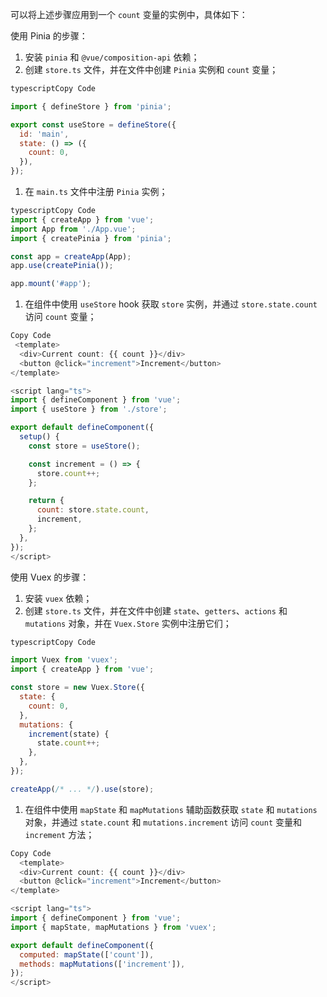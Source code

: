 可以将上述步骤应用到一个 `count` 变量的实例中，具体如下：

使用 Pinia 的步骤：

1. 安装 `pinia` 和 `@vue/composition-api` 依赖；
2. 创建 `store.ts` 文件，并在文件中创建 `Pinia` 实例和 `count` 变量；

```javascript
typescriptCopy Code

import { defineStore } from 'pinia';

export const useStore = defineStore({
  id: 'main',
  state: () => ({
    count: 0,
  }),
});
```

1. 在 `main.ts` 文件中注册 `Pinia` 实例；

```javascript
typescriptCopy Code
import { createApp } from 'vue';
import App from './App.vue';
import { createPinia } from 'pinia';

const app = createApp(App);
app.use(createPinia());

app.mount('#app');
```

1. 在组件中使用 `useStore` hook 获取 `store` 实例，并通过 `store.state.count` 访问 `count` 变量；

```javascript
Copy Code
 <template>
  <div>Current count: {{ count }}</div>
  <button @click="increment">Increment</button>
</template>

<script lang="ts">
import { defineComponent } from 'vue';
import { useStore } from './store';

export default defineComponent({
  setup() {
    const store = useStore();

    const increment = () => {
      store.count++;
    };

    return {
      count: store.state.count,
      increment,
    };
  },
});
</script>
```





使用 Vuex 的步骤：

1. 安装 `vuex` 依赖；
2. 创建 `store.ts` 文件，并在文件中创建 `state`、`getters`、`actions` 和 `mutations` 对象，并在 `Vuex.Store` 实例中注册它们；

```javascript
typescriptCopy Code

import Vuex from 'vuex';
import { createApp } from 'vue';

const store = new Vuex.Store({
  state: {
    count: 0,
  },
  mutations: {
    increment(state) {
      state.count++;
    },
  },
});

createApp(/* ... */).use(store);
```

1. 在组件中使用 `mapState` 和 `mapMutations` 辅助函数获取 `state` 和 `mutations` 对象，并通过 `state.count` 和 `mutations.increment` 访问 `count` 变量和 `increment` 方法；

```javascript
Copy Code
  <template>
  <div>Current count: {{ count }}</div>
  <button @click="increment">Increment</button>
</template>

<script lang="ts">
import { defineComponent } from 'vue';
import { mapState, mapMutations } from 'vuex';

export default defineComponent({
  computed: mapState(['count']),
  methods: mapMutations(['increment']),
});
</script>
```